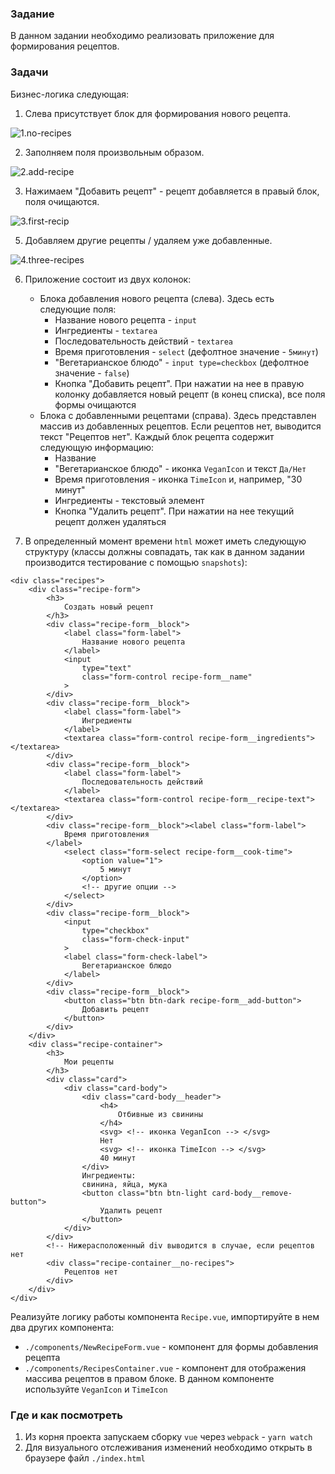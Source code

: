 ### Задание

В данном задании необходимо реализовать приложение для формирования рецептов.

### Задачи

Бизнес-логика следующая:

1. Слева присутствует блок для формирования нового рецепта.

![1.no-recipes](./assets/1.no-recipes.png)

2. Заполняем поля произвольным образом.

![2.add-recipe](./assets/2.add-recipe.png)

3. Нажимаем "Добавить рецепт" - рецепт добавляется в правый блок, поля очищаются.

![3.first-recip](./assets/3.first-recipe.png)

5. Добавляем другие рецепты / удаляем уже добавленные.

![4.three-recipes](./assets/4.three-recipes.png)

6. Приложение состоит из двух колонок:
    * Блока добавления нового рецепта (слева). Здесь есть следующие поля:
        * Название нового рецепта - `input`
        * Ингредиенты - `textarea`
        * Последовательность действий - `textarea`
        * Время приготовления - `seleсt` (дефолтное значение - `5минут`)
        * "Вегетарианское блюдо" - `input type=checkbox` (дефолтное значение - `false`)
        * Кнопка "Добавить рецепт". При нажатии на нее в правую колонку добавляется новый
          рецепт (в конец списка), все поля формы очищаются
    * Блока с добавленными рецептами (справа). Здесь представлен массив из добавленных
      рецептов. Если рецептов нет, выводится текст "Рецептов нет". Каждый блок рецепта
      содержит следующую информацию:
        * Название
        * "Вегетарианское блюдо" - иконка `VeganIcon` и текст `Да/Нет`
        * Время приготовления - иконка `TimeIcon` и, например, "30 минут"
        * Ингредиенты - текстовый элемент
        * Кнопка "Удалить рецепт". При нажатии на нее текущий рецепт должен удаляться


7. В определенный момент времени `html` может иметь следующую структуру (классы должны
   совпадать, так как в данном задании производится тестирование с помощью `snapshots`):

```
<div class="recipes">
    <div class="recipe-form">
        <h3>
            Создать новый рецепт
        </h3>
        <div class="recipe-form__block">
            <label class="form-label">
                Название нового рецепта
            </label>
            <input
                type="text"
                class="form-control recipe-form__name"
            >
        </div>
        <div class="recipe-form__block">
            <label class="form-label">
                Ингредиенты
            </label>
            <textarea class="form-control recipe-form__ingredients"></textarea>
        </div>
        <div class="recipe-form__block">
            <label class="form-label">
                Последовательность действий
            </label>
            <textarea class="form-control recipe-form__recipe-text"></textarea>
        </div>
        <div class="recipe-form__block"><label class="form-label">
            Время приготовления
        </label>
            <select class="form-select recipe-form__cook-time">
                <option value="1">
                    5 минут
                </option>
                <!-- другие опции -->
            </select>
        </div>
        <div class="recipe-form__block">
            <input
                type="checkbox"
                class="form-check-input"
            >
            <label class="form-check-label">
                Вегетарианское блюдо
            </label>
        </div>
        <div class="recipe-form__block">
            <button class="btn btn-dark recipe-form__add-button">
                Добавить рецепт
            </button>
        </div>
    </div>
    <div class="recipe-container">
        <h3>
            Мои рецепты
        </h3>
        <div class="card">
            <div class="card-body">
                <div class="card-body__header">
                    <h4>
                        Отбивные из свинины
                    </h4>
                    <svg> <!-- иконка VeganIcon --> </svg>
                    Нет
                    <svg> <!-- иконка TimeIcon --> </svg>
                    40 минут
                </div>
                Ингредиенты:
                свинина, яйца, мука
                <button class="btn btn-light card-body__remove-button">
                    Удалить рецепт
                </button>
            </div>
        </div>
        <!-- Нижерасположенный div выводится в случае, если рецептов нет
        <div class="recipe-container__no-recipes">
            Рецептов нет
        </div>
    </div>
</div>
```

Реализуйте логику работы компонента `Recipe.vue`, импортируйте в нем два других
компонента:

- `./components/NewRecipeForm.vue` - компонент для формы добавления рецепта
- `./components/RecipesContainer.vue` - компонент для отображения массива рецептов в
  правом блоке. В данном компоненте используйте `VeganIcon`  и `TimeIcon`

### Где и как посмотреть

1. Из корня проекта запускаем сборку `vue` через `webpack` - `yarn watch`
2. Для визуального отслеживания изменений необходимо открыть в браузере
   файл `./index.html`